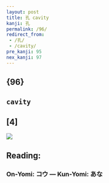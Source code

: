 ```yaml
---
layout: post
title: 孔 cavity
kanji: 孔
permalink: /96/
redirect_from:
 - /孔/
 - /cavity/
pre_kanji: 95
nex_kanji: 97
---
```


## {96}

## `cavity`

## [4]

<div class="stroke"><img src="E5AD94.png" /></div>

## Reading:

### On-Yomi: コウ &mdash; Kun-Yomi: あな
